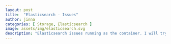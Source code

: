 ```yaml
---
layout: post
title:  "Elasticsearch - Issues"
author: jinna
categories: [ Storage, Elasticsearch ]
image: assets/img/elasticsearch.svg
description: "Elasticsearch issues running as the container. I will try to cover my experience of issues while running, tuning, migrating, upgrading the elasticsearch at different levels."
---
```

